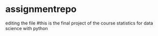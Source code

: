 # assignmentrepo
editing the file
#this is the final project of the course statistics for data science with python
